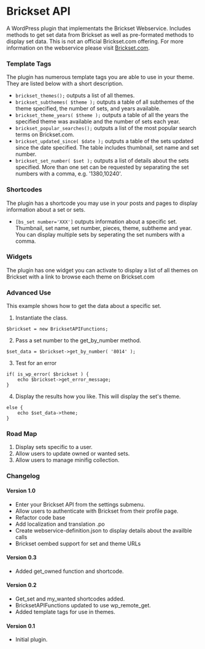 # Brickset API
A WordPress plugin that implementats the Brickset Webservice. Includes methods to get set data from Brickset as well as pre-formated methods to display set data. This is not an official Brickset.com offering. For more information on the webservice please visit [Brickset.com](http://www.brickset.com/webservices/ "Brickset").

### Template Tags
The plugin has numerous template tags you are able to use in your theme. They are listed below with a short description.

*	```brickset_themes();``` outputs a list of all themes.
*	```brickset_subthemes( $theme );``` outputs a table of all subthemes of the theme specified, the number of sets, and years available.
*	```brickset_theme_years( $theme );``` outputs a table of all the years the specified theme was available and the number of sets each year.
*	```brickset_popular_searches();``` outputs a list of the most popular search terms on Brickset.com.
*	```brickset_updated_since( $date );``` outputs a table of the sets updated since the date specified. The table includes thumbnail, set name and set number.
*	```brickset_set_number( $set );``` outputs a list of details about the sets specified. More than one set can be requested by separating the set numbers with a comma, e.g. '1380,10240'.

### Shortcodes
The plugin has a shortcode you may use in your posts and pages to display information about a set or sets.

*	```[bs_set number='XXX']``` outputs information about a specific set. Thumbnail, set name, set number, pieces, theme, subtheme and year. You can display multiple sets by seperating the set numbers with a comma.

### Widgets
The plugin has one widget you can activate to display a list of all themes on Brickset with a link to browse each theme on Brickset.com

### Advanced Use
This example shows how to get the data about a specific set.

1. Instantiate the class.
```
$brickset = new BricksetAPIFunctions;
```

2. Pass a set number to the get_by_number method.
```
$set_data = $brickset->get_by_number( '8014' );
```
3. Test for an error
```
if( is_wp_error( $brickset ) {
	echo $brickset->get_error_message;
}
```

4. Display the results how you like. This will display the set's theme.
```
else {
	echo $set_data->theme;
}
```

### Road Map
1. Display sets specific to a user.
2. Allow users to update owned or wanted sets.
3. Allow users to manage minifig collection.

### Changelog
#### Version 1.0
*	Enter your Brickset API from the settings submenu.
*	Allow users to authenticate with Brickset from their profile page.
*	Refactor code base
*	Add localization and translation .po
*	Create webservice-definition.json to display details about the availble calls
*	Brickset oembed support for set and theme URLs

#### Version 0.3
*	Added get_owned function and shortcode.

#### Version 0.2
*	Get_set and my_wanted shortcodes added.
*	BricksetAPIFunctions updated to use wp_remote_get.
*	Added template tags for use in themes.

#### Version 0.1
*	Initial plugin.
